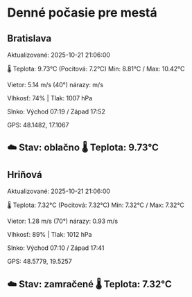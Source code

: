 ﻿# Denné počasie pre mestá

## Bratislava
Aktualizované: 2025-10-21 21:06:00

🌡️ Teplota: 9.73°C 
(Pocitová: 7.2°C)
Min: 8.81°C / Max: 10.42°C

Vietor: 5.14 m/s    (40°) 
nárazy:  m/s

Vlhkosť: 74% | Tlak: 1007 hPa

Slnko: Východ 07:19 / Západ 17:52

GPS: 48.1482, 17.1067

☁️ Stav: oblačno        🌡️ Teplota: 9.73°C
---

## Hriňová
Aktualizované: 2025-10-21 21:06:00

🌡️ Teplota: 7.32°C 
(Pocitová: 7.32°C)
Min: 7.32°C / Max: 7.32°C

Vietor: 1.28 m/s (70°)
nárazy: 0.93 m/s

Vlhkosť: 89% | Tlak: 1012 hPa

Slnko: Východ 07:10 / Západ 17:41

GPS: 48.5779, 19.5257

☁️ Stav: zamračené        🌡️ Teplota: 7.32°C
---
